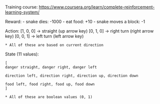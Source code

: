 
Training course: https://www.coursera.org/learn/complete-reinforcement-learning-system/

Reward:
    - snake dies: -1000
    - eat food: +10
    - snake moves a block: -1

Action:
    [1, 0, 0] -> straight (up arrow key)
    [0, 1, 0] -> right turn (right arrow key)
    [0, 0, 1] -> left turn (left arrow key)

    * All of these are based on current direction

State (11 values):

    [
    danger straight, danger right, danger left

    direction left, direction right, direction up, direction down

    food left, food right, food up, food down
    ]

    * All of these are boolean values (0, 1)